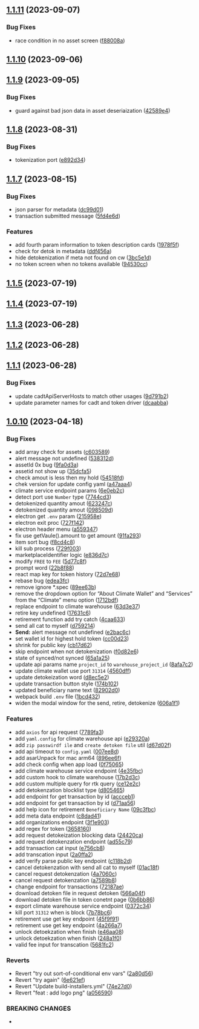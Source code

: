 ## [1.1.11](https://github.com/Chia-Network/Climate-Wallet/compare/1.1.10...1.1.11) (2023-09-07)


### Bug Fixes

* race condition in no asset screen ([f88008a](https://github.com/Chia-Network/Climate-Wallet/commit/f88008a9bb2cb20c3e5e4fe974de36e7f4a2bbb8))



## [1.1.10](https://github.com/Chia-Network/Climate-Wallet/compare/1.1.9...1.1.10) (2023-09-06)



## [1.1.9](https://github.com/Chia-Network/Climate-Wallet/compare/1.1.8...1.1.9) (2023-09-05)


### Bug Fixes

* guard against bad json data in asset deseriaization ([42589e4](https://github.com/Chia-Network/Climate-Wallet/commit/42589e497fc588029c2e0e9f5d96254d464af856))



## [1.1.8](https://github.com/Chia-Network/Climate-Wallet/compare/1.1.7...1.1.8) (2023-08-31)


### Bug Fixes

* tokenization port ([e892d34](https://github.com/Chia-Network/Climate-Wallet/commit/e892d349d68ba23f97bc42686b3b1b896b715b6c))



## [1.1.7](https://github.com/Chia-Network/Climate-Wallet/compare/1.1.5...1.1.7) (2023-08-15)


### Bug Fixes

* json parser for metadata ([dc99d01](https://github.com/Chia-Network/Climate-Wallet/commit/dc99d01bcfb906821cd6385b408213c6ac3ed99b))
* transaction submitted message ([5fd4e6d](https://github.com/Chia-Network/Climate-Wallet/commit/5fd4e6dd150d95a9c360d66888e97dfcfec68bb1))


### Features

* add fourth param information to token description cards ([1978f5f](https://github.com/Chia-Network/Climate-Wallet/commit/1978f5ffb3da8549c9fc041ff5e0599fffb4ef3d))
* check for detok in metadata ([ddf456a](https://github.com/Chia-Network/Climate-Wallet/commit/ddf456a5b3232e6b49d49de3551e4344eb647ce9))
* hide detokenization if meta not found on cw ([3bc5e1d](https://github.com/Chia-Network/Climate-Wallet/commit/3bc5e1ddcc080cf326b8fdb75f392b02d4d8389c))
* no token screen when no tokens available ([94530cc](https://github.com/Chia-Network/Climate-Wallet/commit/94530cc0780181b307565cde7b0ffe0a19274e85))



## [1.1.5](https://github.com/Chia-Network/Climate-Wallet/compare/1.1.4...1.1.5) (2023-07-19)



## [1.1.4](https://github.com/Chia-Network/Climate-Wallet/compare/1.1.3...1.1.4) (2023-07-19)



## [1.1.3](https://github.com/Chia-Network/Climate-Wallet/compare/1.1.2...1.1.3) (2023-06-28)



## [1.1.2](https://github.com/Chia-Network/Climate-Wallet/compare/1.1.1...1.1.2) (2023-06-28)



## [1.1.1](https://github.com/Chia-Network/Climate-Wallet/compare/1.1.0...1.1.1) (2023-06-28)


### Bug Fixes

* update cadtApiServerHosts to match other usages ([9d791b2](https://github.com/Chia-Network/Climate-Wallet/commit/9d791b2a6d31fdaed095faf6cd2d368c5648fcf9))
* update parameter names for cadt and token driver ([dcaabba](https://github.com/Chia-Network/Climate-Wallet/commit/dcaabbac25c096bf4500449c99d7423ff6d1d60a))



## [1.0.10](https://github.com/Chia-Network/Climate-Wallet/compare/1.0.9...1.0.10) (2023-04-18)


### Bug Fixes

* add array check for assets ([c603589](https://github.com/Chia-Network/Climate-Wallet/commit/c6035894b9927642c378ba5d4f8d9aac5e2643f1))
* alert message not undefined ([538312d](https://github.com/Chia-Network/Climate-Wallet/commit/538312dbf0775014ebd785752ad20a0f91909238))
* assetId 0x bug ([9fa0d3a](https://github.com/Chia-Network/Climate-Wallet/commit/9fa0d3af6d6d6858d680d5379a07f6063131ccdc))
* assetid not show up ([35dcfa5](https://github.com/Chia-Network/Climate-Wallet/commit/35dcfa59befd83165ebd927ae3eb1da9ec78fe1e))
* check amout is less then my hold ([54518fd](https://github.com/Chia-Network/Climate-Wallet/commit/54518fd8a59febb318405360f89a94a33d348049))
* chek version for update config yaml ([a47aaa4](https://github.com/Chia-Network/Climate-Wallet/commit/a47aaa4ed6e9fbbea2e304da9a608718917df4a0))
* climate service endpoint params ([6e0eb2c](https://github.com/Chia-Network/Climate-Wallet/commit/6e0eb2c629527638b47c1f299e68c17367a56e5a))
* detect port use `Number` type ([7744cd3](https://github.com/Chia-Network/Climate-Wallet/commit/7744cd38c9e5709e852bf05d09f4e5481d2279e9))
* detokenized quantity amout ([623247c](https://github.com/Chia-Network/Climate-Wallet/commit/623247ceab6e5aea06532e69c92d73f57b23c3c6))
* detokenized quantity amout ([098509d](https://github.com/Chia-Network/Climate-Wallet/commit/098509d34909ce034b3c1e045db6dfe0fb739234))
* electron  get `.env` param ([215958e](https://github.com/Chia-Network/Climate-Wallet/commit/215958eafcae82472cc8d85fe37e617684d25a12))
* electron exit proc ([727f142](https://github.com/Chia-Network/Climate-Wallet/commit/727f142eb8f5e79c8c3cf9caaf9f522b56219cf4))
* electron header menu ([a559347](https://github.com/Chia-Network/Climate-Wallet/commit/a5593471b5e794e000ecf80cbc9d9f8e4e6ab587))
* fix use getVaule().amount to get amount ([91fa293](https://github.com/Chia-Network/Climate-Wallet/commit/91fa2932af4f6ddc85b5b224f5dc386bd8f30987))
* item sort bug ([f8cd4c8](https://github.com/Chia-Network/Climate-Wallet/commit/f8cd4c8650e77eac780b2827818c84178b7e690a))
* kill sub process ([729f003](https://github.com/Chia-Network/Climate-Wallet/commit/729f003399fd69ccba32f385b88a943786c351a9))
* marketplaceIdentifier logic ([e836d7c](https://github.com/Chia-Network/Climate-Wallet/commit/e836d7c2898b7198a54ac214ee8f3dc495a40069))
* modify `FREE` to `FEE` ([5d77c8f](https://github.com/Chia-Network/Climate-Wallet/commit/5d77c8fe186d8e62f73fed63281892e939622714))
* prompt word ([22b8f88](https://github.com/Chia-Network/Climate-Wallet/commit/22b8f888a8c0c4ed8ba6736488e9087c963558d7))
* react map key for token history ([72d7e68](https://github.com/Chia-Network/Climate-Wallet/commit/72d7e68e6c19c158c9615ad6459454b2c1142765))
* rebase bug ([edea3fc](https://github.com/Chia-Network/Climate-Wallet/commit/edea3fc1c5fda159ed48b036a1014799796207a1))
* remove ignore *.spec ([89ee63b](https://github.com/Chia-Network/Climate-Wallet/commit/89ee63b6ec20065bc534b3f1d1481989cef011e4))
* remove the dropdown option for “About Climate Wallet” and “Services” from the “Climate” menu option ([1712bdf](https://github.com/Chia-Network/Climate-Wallet/commit/1712bdf7bb220fcd88c626bff0b89f558e1f2d2b))
* replace endpoint to climate warehouse ([63d3e37](https://github.com/Chia-Network/Climate-Wallet/commit/63d3e37632292c2aa760be724be6d87c32a467e3))
* retire key undefined ([17631c6](https://github.com/Chia-Network/Climate-Wallet/commit/17631c64f7908e3bf787836a04f1a10c14a2e982))
* retirement function add try catch ([4caa633](https://github.com/Chia-Network/Climate-Wallet/commit/4caa6337c5517dfdcbcab2aee516a91d3fb7b652))
* send all cat to myself ([d759214](https://github.com/Chia-Network/Climate-Wallet/commit/d7592146fda84281b248a6fed325e79462ff5960))
* **Send:** alert message not undefined ([e2bac6c](https://github.com/Chia-Network/Climate-Wallet/commit/e2bac6c5dac28cbc2b3ab21a609ec350a27df947))
* set wallet id for highest hold token ([cc00d23](https://github.com/Chia-Network/Climate-Wallet/commit/cc00d23983a729bf6c25114c12cd13ac2ea1771b))
* shrink for public key ([cb17d62](https://github.com/Chia-Network/Climate-Wallet/commit/cb17d62f963035031bcffe9390c2d62aaaaa4383))
* skip endpoint when not detokenization ([f0d82e6](https://github.com/Chia-Network/Climate-Wallet/commit/f0d82e62bad9a6671594950d3503a09c9f338a8b))
* state of synced/not synced ([65a1a25](https://github.com/Chia-Network/Climate-Wallet/commit/65a1a2589008b71476e4cd6554b71fdfc4d312a4))
* update api params name  `project_id` to `warehouse_project_id` ([8afa7c2](https://github.com/Chia-Network/Climate-Wallet/commit/8afa7c2eb05eac3270202e090e718207b287e623))
* update climate wallet use port `31314` ([4560dff](https://github.com/Chia-Network/Climate-Wallet/commit/4560dffabfc7a7bf6b30e3c925ed03b6e1986a30))
* update detokeization word ([d8ec5e2](https://github.com/Chia-Network/Climate-Wallet/commit/d8ec5e20088e8048398e193e49c14be5a0e96809))
* update transaction button style ([174b102](https://github.com/Chia-Network/Climate-Wallet/commit/174b102b40b5ed3ccbb82b75b7c7da1db59f1dca))
* updated  beneficiary name text ([82902d0](https://github.com/Chia-Network/Climate-Wallet/commit/82902d0157fa1ceb4a4d637d2d3f68daafdbe0e3))
* webpack build `.env` file ([1bcd432](https://github.com/Chia-Network/Climate-Wallet/commit/1bcd4322f7088debed14f5b46a3da6dda0c93ac9))
* widen the modal window for the send, retire, detokenize ([606a1f1](https://github.com/Chia-Network/Climate-Wallet/commit/606a1f1c7ef245b33c8ef5baccd54715c98a84eb))


### Features

* add `axios` for api request ([7789fa3](https://github.com/Chia-Network/Climate-Wallet/commit/7789fa3337a9566204e705ff552a923f8372cda5))
* add `yaml.config` for climate warehouse api ([e29320a](https://github.com/Chia-Network/Climate-Wallet/commit/e29320a61afba0c1317f5d1796053fdb22a77f00))
* add `zip passwirdf ile` and `create detoken file` util ([d67d02f](https://github.com/Chia-Network/Climate-Wallet/commit/d67d02fe326bfb1f930aec3c59c415d21de428b3))
* add api timeout to `config.yaml` ([007ee8d](https://github.com/Chia-Network/Climate-Wallet/commit/007ee8d788b8d7ce2956db2f4381e40ba84da8f1))
* add asarUnpack for mac arm64 ([896ee6f](https://github.com/Chia-Network/Climate-Wallet/commit/896ee6ff13df4ba0cab40b068b516b1440ddf94b))
* add check config when app load ([0f75065](https://github.com/Chia-Network/Climate-Wallet/commit/0f75065347d56b24692afd65067b79c6420e4a63))
* add climate warehouse service endpoint ([4e35fbc](https://github.com/Chia-Network/Climate-Wallet/commit/4e35fbcccd0ee097674f4ae901cd65347fce801e))
* add custom hook to climate warehouse ([17b2d3c](https://github.com/Chia-Network/Climate-Wallet/commit/17b2d3c0b828b6aebeedafaeae2eb007baed81b0))
* add custom multiple query for rtk query ([ce12e2c](https://github.com/Chia-Network/Climate-Wallet/commit/ce12e2c3156050eff624199f19665a0b13ea50cc))
* add detokenzation blocklist type ([d805465](https://github.com/Chia-Network/Climate-Wallet/commit/d8054650908164e3a5874ac53e967863cf456a26))
* add endpoint for get transaction by id ([accceb1](https://github.com/Chia-Network/Climate-Wallet/commit/accceb1f573c13aba03f56809b677d28191502a8))
* add endpoint for get transaction by id ([d71aa56](https://github.com/Chia-Network/Climate-Wallet/commit/d71aa56e44679d9a08740431e55bd5b057239354))
* add help icon for retirement `Beneficiary Name` ([09c3fbc](https://github.com/Chia-Network/Climate-Wallet/commit/09c3fbce411dfd70cac5fa0ce67080fcff358196))
* add meta data endpoint ([c8dad41](https://github.com/Chia-Network/Climate-Wallet/commit/c8dad41b292cac7e0b5fd4450573e9cbeeea9b76))
* add organizations endpoint ([3f1e903](https://github.com/Chia-Network/Climate-Wallet/commit/3f1e903e68f679ac1976ab8a99eaa0d94c6d5092))
* add regex for token ([3658160](https://github.com/Chia-Network/Climate-Wallet/commit/3658160929fa6abe95fda624b6c2b9edb97fc7ac))
* add request detokeization blocking data ([24420ca](https://github.com/Chia-Network/Climate-Wallet/commit/24420caee797803afbf6ccc678b2d5f7434c8f54))
* add request detokenzation endpoint ([ad55c79](https://github.com/Chia-Network/Climate-Wallet/commit/ad55c79ded212829c82fdda0a4e4159e7015c3b7))
* add transaction cat input ([e756cb8](https://github.com/Chia-Network/Climate-Wallet/commit/e756cb8c18159d73a1d1b40cc21b0e07c6896183))
* add transcation input ([2a0ffa2](https://github.com/Chia-Network/Climate-Wallet/commit/2a0ffa2407ab5fd49c03657cddb268cf5bb8e2a6))
* add verify parse public key endpoint ([c118b2d](https://github.com/Chia-Network/Climate-Wallet/commit/c118b2d2703becdd15ab1f5e76b08cc71ce2b6d8))
* cancel detokenzation with send all cat to myself ([01ac18f](https://github.com/Chia-Network/Climate-Wallet/commit/01ac18fbd41ba68ef9ad2abd2ea70c76a53fa7b5))
* cancel request detokenzation ([4a7060c](https://github.com/Chia-Network/Climate-Wallet/commit/4a7060c10b2fbf3303a46c0dbc05ec6a59feeabc))
* cancel request detokenzation ([a7589b8](https://github.com/Chia-Network/Climate-Wallet/commit/a7589b8703cd0c5d3d6e20d0d5ac5eb77a6a8a3f))
* change endpoint for transactions ([72187ae](https://github.com/Chia-Network/Climate-Wallet/commit/72187ae34f11830dc8d806ddb1cc74280397c2fe))
* download  detoken file in request detoken ([566a04f](https://github.com/Chia-Network/Climate-Wallet/commit/566a04f52cf1f20ec1300e301b13a79a96976aa9))
* download  detoken file in token conetnt page ([0b6bb86](https://github.com/Chia-Network/Climate-Wallet/commit/0b6bb863a4a5de7e85131550d55fa30988f47c6c))
* export climate warehouse service endpoint ([0372c34](https://github.com/Chia-Network/Climate-Wallet/commit/0372c3435acd2edbea148577c2fc21d86c381747))
* kill port `31312` when is block ([7b78bc6](https://github.com/Chia-Network/Climate-Wallet/commit/7b78bc6ee3eaf9ea96979cd2b44b8bf1b32c2e14))
* retirement use get key endpoint ([45f9f91](https://github.com/Chia-Network/Climate-Wallet/commit/45f9f9164a68119165a0ff6dea624dba0961f5c0))
* retirement use get key endpoint ([4a266a7](https://github.com/Chia-Network/Climate-Wallet/commit/4a266a727a8a780152af6894bc0bf18b0b775fea))
* unlock detoekzation when finish ([e46aa08](https://github.com/Chia-Network/Climate-Wallet/commit/e46aa086fdaf72e0f44c36feb0a3b2f02b75c025))
* unlock detoekzation when finish ([248a1f0](https://github.com/Chia-Network/Climate-Wallet/commit/248a1f06a16a73682e858b1338010d454d30fd49))
* valid  fee input for transcation ([5681fc2](https://github.com/Chia-Network/Climate-Wallet/commit/5681fc27160bdf56fc84e195f3a83d498ae5ba16))


### Reverts

* Revert "try out sort-of-conditional env vars" ([2a80d56](https://github.com/Chia-Network/Climate-Wallet/commit/2a80d561137abbd3622364fcb8045535c58d0d12))
* Revert "try again" ([6e621ef](https://github.com/Chia-Network/Climate-Wallet/commit/6e621ef386e4753cf8b3374802ad341a00ff2548))
* Revert "Update build-installers.yml" ([74e27d0](https://github.com/Chia-Network/Climate-Wallet/commit/74e27d0e6ef573c694fd9919b02728d045387b71))
* Revert "feat : add logo png" ([a056590](https://github.com/Chia-Network/Climate-Wallet/commit/a0565901acbe2969ff4844d82276b3527581885d))


### BREAKING CHANGES

* 



